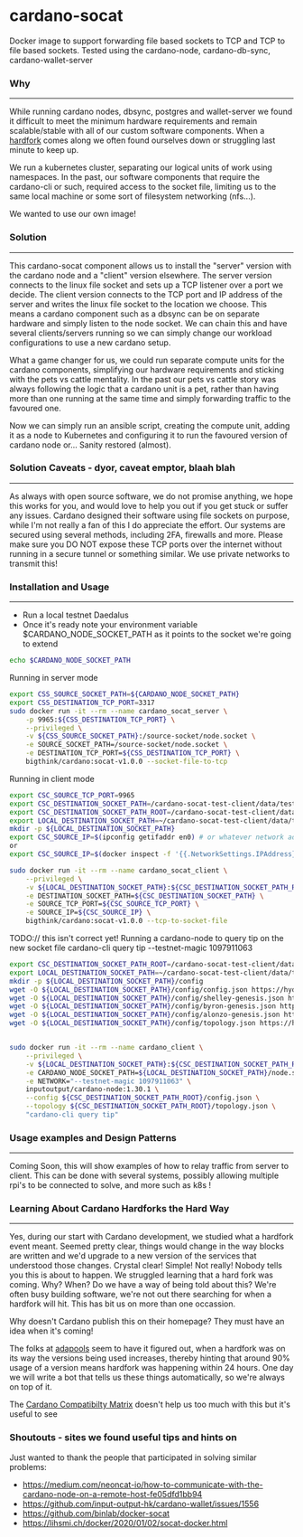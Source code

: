 cardano-socat
=============================

Docker image to support forwarding file based sockets to TCP and TCP to file based sockets. Tested using the cardano-node, cardano-db-sync, cardano-wallet-server

### Why
------------
While running cardano nodes, dbsync, postgres and wallet-server we found it difficult to meet the minimum hardware requirements and remain scalable/stable with all of our custom software components. 
When a [hardfork](Learning-About-Cardano-Hardforks-the-Hard-Way) comes along we often found ourselves down or struggling last minute to keep up.

We run a kubernetes cluster, separating our logical units of work using namespaces.
In the past, our software components that require the cardano-cli or such, required access to the socket file, limiting us to the same local machine or some sort of filesystem networking (nfs...).

We wanted to use our own image!

### Solution
------------
This cardano-socat component allows us to install the "server" version with the cardano node and a "client" version elsewhere. The server version connects to the linux file socket and sets up a TCP listener over a port we decide. The client version connects to the TCP port and IP address of the server and writes the linux file socket to the location we choose. This means a cardano component such as a dbsync can be on separate hardware and simply listen to the node socket. We can chain this and have several clients/servers running so we can simply change our workload configurations to use a new cardano setup.

What a game changer for us, we could run separate compute units for the cardano components, simplifying our hardware requirements and sticking with the pets vs cattle mentality. In the past our pets vs cattle story was always following the logic that a cardano unit is a pet, rather than having more than one running at the same time and simply forwarding traffic to the favoured one.

Now we can simply run an ansible script, creating the compute unit, adding it as a node to Kubernetes and configuring it to run the favoured version of cardano node or... Sanity restored (almost).

### Solution Caveats - dyor, caveat emptor, blaah blah
-----
As always with open source software, we do not promise anything, we hope this works for you, and would love to help you out if you get stuck or suffer any issues.
Cardano designed their software using file sockets on purpose, while I'm not really a fan of this I do appreciate the effort. Our systems are secured using several methods, including 2FA, firewalls and more. 
Please make sure you DO NOT expose these TCP ports over the internet without running in a secure tunnel or something similar. We use private networks to transmit this!


### Installation and Usage
------------
- Run a local testnet Daedalus
- Once it's ready note your environment variable $CARDANO_NODE_SOCKET_PATH as it points to the socket we're going to extend
```bash 
echo $CARDANO_NODE_SOCKET_PATH
```


Running in server mode
```bash
export CSS_SOURCE_SOCKET_PATH=${CARDANO_NODE_SOCKET_PATH}
export CSS_DESTINATION_TCP_PORT=3317
sudo docker run -it --rm --name cardano_socat_server \
	-p 9965:${CSS_DESTINATION_TCP_PORT} \
	--privileged \
	-v ${CSS_SOURCE_SOCKET_PATH}:/source-socket/node.socket \
	-e SOURCE_SOCKET_PATH=/source-socket/node.socket \
	-e DESTINATION_TCP_PORT=${CSS_DESTINATION_TCP_PORT} \
	bigthink/cardano:socat-v1.0.0 --socket-file-to-tcp
```

Running in client mode
```bash
export CSC_SOURCE_TCP_PORT=9965
export CSC_DESTINATION_SOCKET_PATH=/cardano-socat-test-client/data/test/cardano-node/data/node.socket
export CSC_DESTINATION_SOCKET_PATH_ROOT=/cardano-socat-test-client/data/test/cardano-node/data
export LOCAL_DESTINATION_SOCKET_PATH=~/cardano-socat-test-client/data/test/cardano-node/data
mkdir -p ${LOCAL_DESTINATION_SOCKET_PATH}
export CSC_SOURCE_IP=$(ipconfig getifaddr en0) # or whatever network adaptor you use
or
export CSC_SOURCE_IP=$(docker inspect -f '{{.NetworkSettings.IPAddress}}' cardano_socat_server)

sudo docker run -it --rm --name cardano_socat_client \
	--privileged \
	-v ${LOCAL_DESTINATION_SOCKET_PATH}:${CSC_DESTINATION_SOCKET_PATH_ROOT} \
	-e DESTINATION_SOCKET_PATH=${CSC_DESTINATION_SOCKET_PATH} \
	-e SOURCE_TCP_PORT=${CSC_SOURCE_TCP_PORT} \
	-e SOURCE_IP=${CSC_SOURCE_IP} \
	bigthink/cardano:socat-v1.0.0 --tcp-to-socket-file
```

TODO:// this isn't correct yet!
Running a cardano-node to query tip on the new socket file
cardano-cli query tip --testnet-magic 1097911063

```bash
export CSC_DESTINATION_SOCKET_PATH_ROOT=/cardano-socat-test-client/data/test/cardano-node/data
export LOCAL_DESTINATION_SOCKET_PATH=~/cardano-socat-test-client/data/test/cardano-node/data
mkdir -p ${LOCAL_DESTINATION_SOCKET_PATH}/config
wget -O ${LOCAL_DESTINATION_SOCKET_PATH}/config/config.json https://hydra.iohk.io/build/7654130/download/1/testnet-config.json
wget -O ${LOCAL_DESTINATION_SOCKET_PATH}/config/shelley-genesis.json https://hydra.iohk.io/build/7654130/download/1/testnet-shelley-genesis.json
wget -O ${LOCAL_DESTINATION_SOCKET_PATH}/config/byron-genesis.json https://hydra.iohk.io/build/7654130/download/1/testnet-byron-genesis.json
wget -O ${LOCAL_DESTINATION_SOCKET_PATH}/config/alonzo-genesis.json https://hydra.iohk.io/build/7654130/download/1/testnet-alonzo-genesis.json
wget -O ${LOCAL_DESTINATION_SOCKET_PATH}/config/topology.json https://hydra.iohk.io/build/7654130/download/1/testnet-topology.json


sudo docker run -it --rm --name cardano_client \
	--privileged \
	-v ${LOCAL_DESTINATION_SOCKET_PATH}:${CSC_DESTINATION_SOCKET_PATH_ROOT} \
	-e CARDANO_NODE_SOCKET_PATH=${LOCAL_DESTINATION_SOCKET_PATH}/node.socket \
	-e NETWORK="--testnet-magic 1097911063" \
	inputoutput/cardano-node:1.30.1 \
	--config ${CSC_DESTINATION_SOCKET_PATH_ROOT}/config.json \
    --topology ${CSC_DESTINATION_SOCKET_PATH_ROOT}/topology.json \
	"cardano-cli query tip"
```

### Usage examples and Design Patterns
------------
Coming Soon, this will show examples of how to relay traffic from server to client. This can be done with several systems, possibly allowing multiple rpi's to be connected to solve, and more such as k8s !

### Learning About Cardano Hardforks the Hard Way
-----
Yes, during our start with Cardano development, we studied what a hardfork event meant. Seemed pretty clear, things would change in the way blocks are written and we'd upgrade to a new version of the services that understood those changes. Crystal clear! Simple! Not really! Nobody tells you this is about to happen.
We struggled learning that a hard fork was coming. Why? When? Do we have a way of being told about this?
We're often busy building software, we're not out there searching for when a hardfork will hit. This has bit us on more than one occassion.

Why doesn't Cardano publish this on their homepage? They must have an idea when it's coming!

The folks at [adapools](https://adapools.org/latest) seem to have it figured out, when a hardfork was on its way the versions being used increases, thereby hinting that around 90% usage of a version means hardfork was happening within 24 hours. One day we will write a bot that tells us these things automatically, so we're always on top of it.

The [Cardano Compatibilty Matrix](https://docs.cardano.org/tools/comp-matrix) doesn't help us too much with this but it's useful to see

### Shoutouts - sites we found useful tips and hints on
Just wanted to thank the people that participated in solving similar problems:
- https://medium.com/neoncat-io/how-to-communicate-with-the-cardano-node-on-a-remote-host-fe05dfd1bb94
- https://github.com/input-output-hk/cardano-wallet/issues/1556
- https://github.com/binlab/docker-socat
- https://lihsmi.ch/docker/2020/01/02/socat-docker.html

